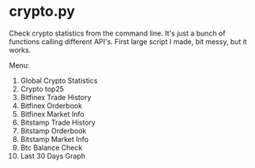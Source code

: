 # crypto.py

Check crypto statistics from the command line.
It's just a bunch of functions calling different API's.
First large script I made, bit messy, but it works.

Menu:
1. Global Crypto Statistics
2. Crypto top25
3. Bitfinex Trade History
4. Bitfinex Orderbook
5. Bitfinex Market Info
6. Bitstamp Trade History
7. Bitstamp Orderbook
8. Bitstamp Market Info
9. Btc Balance Check
10. Last 30 Days Graph
